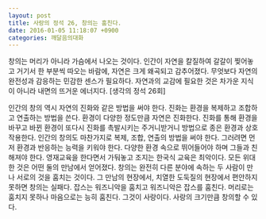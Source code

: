 ```yaml
---
layout: post
title: 사랑의 정석 26, 창의는 훔친다.
date: 2016-01-05 11:18:07 +0900
categories: 깨달음의대화
---
```

창의는 머리가 아니라 가슴에서 나오는 것이다. 인간이 자연을 칼질하여 갈갈이 찢어놓고 거기서 한 부분씩 따오는 바람에, 자연은 크게 왜곡되고 감추어졌다. 무엇보다 자연의 완전성과 감응하는 민감한 센스가 필요하다. 자연과의 교감에 필요한 것은 차가운 지식이 아니라 내면의 뜨거운 에너지다. [생각의 정석 26회]

  


인간의 창의 역시 자연의 진화와 같은 방법을 써야 한다. 진화는 환경을 복제하고 조합하고 연출하는 방법을 쓴다. 환경이 다양한 정도만큼 자연은 진화한다. 진화를 통해 환경을 바꾸고 바뀐 환경이 또다시 진화를 촉발시키는 주거니받거니 방법으로 종은 환경과 상호작용한다. 인간의 창의도 마찬가지로 복제, 조합, 연출의 방법을 써야 한다. 그러려면 먼저 환경과 반응하는 능력을 키워야 한다. 다양한 환경 속으로 뛰어들어야 하며 그들과 친해져야 한다. 영재교육을 한다면서 가둬놓고 조지는 한국식 교육은 최악이다. 모든 위대한 것은 어떤 둘의 만남에서 얻어졌다. 창의는 완전히 다른 분야에 속하는 두 사람이 만나 서로의 것을 훔치는 것이다. 그 만남의 현장에서, 치열한 도둑질의 현장에서 편안하지 못하면 창의는 실패다. 잡스는 워즈니악을 훔치고 워즈니악은 잡스를 훔친다. 머리로는 훔치지 못하나 마음으로는 능히 훔친다. 그것이 사랑이다. 사랑의 크기만큼 창의할 수 있다.